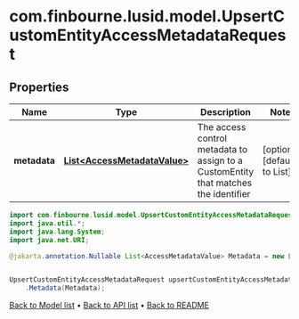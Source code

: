 # com.finbourne.lusid.model.UpsertCustomEntityAccessMetadataRequest

## Properties

Name | Type | Description | Notes
------------ | ------------- | ------------- | -------------
**metadata** | [**List&lt;AccessMetadataValue&gt;**](AccessMetadataValue.md) | The access control metadata to assign to a CustomEntity that matches the identifier | [optional] [default to List<AccessMetadataValue>]

```java
import com.finbourne.lusid.model.UpsertCustomEntityAccessMetadataRequest;
import java.util.*;
import java.lang.System;
import java.net.URI;

@jakarta.annotation.Nullable List<AccessMetadataValue> Metadata = new List<AccessMetadataValue>();


UpsertCustomEntityAccessMetadataRequest upsertCustomEntityAccessMetadataRequestInstance = new UpsertCustomEntityAccessMetadataRequest()
    .Metadata(Metadata);
```


[Back to Model list](../README.md#documentation-for-models) &#8226; [Back to API list](../README.md#documentation-for-api-endpoints) &#8226; [Back to README](../README.md)
